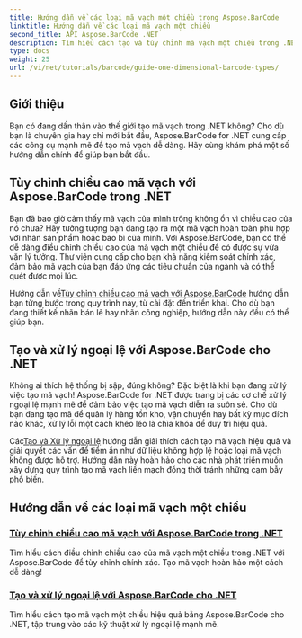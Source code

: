 ```yaml
---
title: Hướng dẫn về các loại mã vạch một chiều trong Aspose.BarCode
linktitle: Hướng dẫn về các loại mã vạch một chiều
second_title: API Aspose.BarCode .NET
description: Tìm hiểu cách tạo và tùy chỉnh mã vạch một chiều trong .NET bằng Aspose.BarCode, với các kỹ thuật xử lý ngoại lệ mạnh mẽ.
type: docs
weight: 25
url: /vi/net/tutorials/barcode/guide-one-dimensional-barcode-types/
---
```

## Giới thiệu

Bạn có đang dấn thân vào thế giới tạo mã vạch trong .NET không? Cho dù bạn là chuyên gia hay chỉ mới bắt đầu, Aspose.BarCode for .NET cung cấp các công cụ mạnh mẽ để tạo mã vạch dễ dàng. Hãy cùng khám phá một số hướng dẫn chính để giúp bạn bắt đầu.

## Tùy chỉnh chiều cao mã vạch với Aspose.BarCode trong .NET  

Bạn đã bao giờ cảm thấy mã vạch của mình trông không ổn vì chiều cao của nó chưa? Hãy tưởng tượng bạn đang tạo ra một mã vạch hoàn toàn phù hợp với nhãn sản phẩm hoặc bao bì của mình. Với Aspose.BarCode, bạn có thể dễ dàng điều chỉnh chiều cao của mã vạch một chiều để có được sự vừa vặn lý tưởng. Thư viện cung cấp cho bạn khả năng kiểm soát chính xác, đảm bảo mã vạch của bạn đáp ứng các tiêu chuẩn của ngành và có thể quét được mọi lúc.  

 Hướng dẫn về[Tùy chỉnh chiều cao mã vạch với Aspose.BarCode](./customizing-barcode-height/) hướng dẫn bạn từng bước trong quy trình này, từ cài đặt đến triển khai. Cho dù bạn đang thiết kế nhãn bán lẻ hay nhãn công nghiệp, hướng dẫn này đều có thể giúp bạn.  

## Tạo và xử lý ngoại lệ với Aspose.BarCode cho .NET  

Không ai thích hệ thống bị sập, đúng không? Đặc biệt là khi bạn đang xử lý việc tạo mã vạch! Aspose.BarCode for .NET được trang bị các cơ chế xử lý ngoại lệ mạnh mẽ để đảm bảo việc tạo mã vạch diễn ra suôn sẻ. Cho dù bạn đang tạo mã để quản lý hàng tồn kho, vận chuyển hay bất kỳ mục đích nào khác, xử lý lỗi một cách khéo léo là chìa khóa để duy trì hiệu quả.  

 Các[Tạo và Xử lý ngoại lệ](./generation-and-exception-handling/) hướng dẫn giải thích cách tạo mã vạch hiệu quả và giải quyết các vấn đề tiềm ẩn như dữ liệu không hợp lệ hoặc loại mã vạch không được hỗ trợ. Hướng dẫn này hoàn hảo cho các nhà phát triển muốn xây dựng quy trình tạo mã vạch liền mạch đồng thời tránh những cạm bẫy phổ biến.  

## Hướng dẫn về các loại mã vạch một chiều
### [Tùy chỉnh chiều cao mã vạch với Aspose.BarCode trong .NET](./customizing-barcode-height/)
Tìm hiểu cách điều chỉnh chiều cao của mã vạch một chiều trong .NET với Aspose.BarCode để tùy chỉnh chính xác. Tạo mã vạch hoàn hảo một cách dễ dàng!
### [Tạo và xử lý ngoại lệ với Aspose.BarCode cho .NET](./generation-and-exception-handling/)
Tìm hiểu cách tạo mã vạch một chiều hiệu quả bằng Aspose.BarCode cho .NET, tập trung vào các kỹ thuật xử lý ngoại lệ mạnh mẽ.